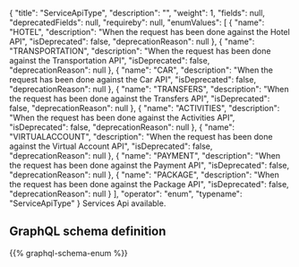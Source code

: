 {
  "title": "ServiceApiType",
  "description": "",
  "weight": 1,
  "fields": null,
  "deprecatedFields": null,
  "requireby": null,
  "enumValues": [
    {
      "name": "HOTEL",
      "description": "When the request has been done against the Hotel API",
      "isDeprecated": false,
      "deprecationReason": null
    },
    {
      "name": "TRANSPORTATION",
      "description": "When the request has been done against the Transportation API",
      "isDeprecated": false,
      "deprecationReason": null
    },
    {
      "name": "CAR",
      "description": "When the request has been done against the Car API",
      "isDeprecated": false,
      "deprecationReason": null
    },
    {
      "name": "TRANSFERS",
      "description": "When the request has been done against the Transfers API",
      "isDeprecated": false,
      "deprecationReason": null
    },
    {
      "name": "ACTIVITIES",
      "description": "When the request has been done against the Activities API",
      "isDeprecated": false,
      "deprecationReason": null
    },
    {
      "name": "VIRTUALACCOUNT",
      "description": "When the request has been done against the Virtual Account API",
      "isDeprecated": false,
      "deprecationReason": null
    },
    {
      "name": "PAYMENT",
      "description": "When the request has been done against the Payment API",
      "isDeprecated": false,
      "deprecationReason": null
    },
    {
      "name": "PACKAGE",
      "description": "When the request has been done against the Package API",
      "isDeprecated": false,
      "deprecationReason": null
    }
  ],
  "operator": "enum",
  "typename": "ServiceApiType"
}
Services Api available.
## GraphQL schema definition

{{% graphql-schema-enum %}}

